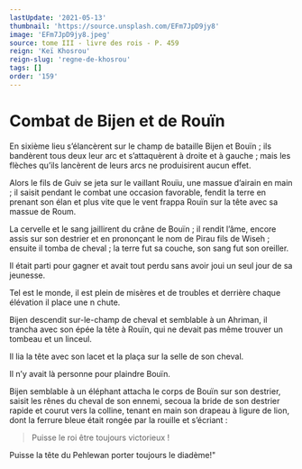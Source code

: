 ```yaml
---
lastUpdate: '2021-05-13'
thumbnail: 'https://source.unsplash.com/EFm7JpD9jy8'
image: 'EFm7JpD9jy8.jpeg'
source: tome III - livre des rois - P. 459
reign: 'Keï Khosrou'
reign-slug: 'regne-de-khosrou'
tags: []
order: '159'
---
```


# Combat de Bijen et de Rouïn

En sixième lieu s’élancèrent sur le champ de bataille Bijen et Bouïn ; ils bandèrent tous deux leur arc et s’attaquèrent à droite et à gauche ; mais les flèches qu’ils lancèrent de leurs arcs ne produisirent aucun effet.

Alors le fils de Guiv se jeta sur le vaillant Rouïu, une massue d’airain en main ; il saisit pendant le combat une occasion favorable, fendit la terre en prenant son élan et plus vite que le vent frappa Rouïn sur la tête avec sa massue de Roum.

La cervelle et le sang jaillirent du crâne de Bouïn ; il rendit l’âme, encore assis sur son destrier et en prononçant le nom de Pirau fils de Wiseh ; ensuite il tomba de cheval ; la terre fut sa couche, son sang fut son oreiller.

Il était parti pour gagner et avait tout perdu sans avoir joui un seul jour de sa jeunesse.

Tel est le monde, il est plein de misères et de troubles et derrière chaque élévation il place une n chute.

Bijen descendit sur-le-champ de cheval et semblable à un Ahriman, il trancha avec son épée la tête à Rouïn, qui ne devait pas même trouver un tombeau et un linceul.

Il lia la tête avec son lacet et la plaça sur la selle de son cheval.

Il n’y avait là personne pour plaindre Bouïn.

Bijen semblable à un éléphant attacha le corps de Bouïn sur son destrier, saisit les rênes du cheval de son ennemi, secoua la bride de son destrier rapide et courut vers la colline, tenant en main son drapeau à ligure de lion, dont la ferrure bleue était rongée par la rouille et s’écriant :

> Puisse le roi être toujours victorieux !

Puisse la tête du Pehlewan porter toujours le diadème!"
